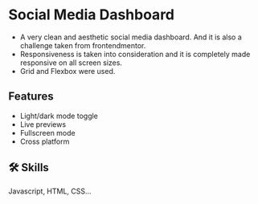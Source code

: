 # Social Media Dashboard
- A very clean and aesthetic social media dashboard. And it is also a challenge taken from frontendmentor.
- Responsiveness is taken into consideration and it is completely made responsive on all screen sizes.
- Grid and Flexbox were used.


## Features

- Light/dark mode toggle
- Live previews
- Fullscreen mode
- Cross platform

## 🛠 Skills
Javascript, HTML, CSS...

